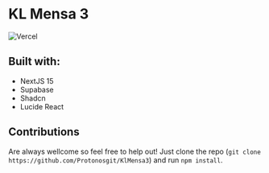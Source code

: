 # KL Mensa 3
![Vercel](https://vercelbadge.vercel.app/api/[Protonosgit]/[KlMensa3])

## Built with:
- NextJS 15
- Supabase
- Shadcn
- Lucide React

## Contributions
Are always wellcome so feel free to help out!
Just clone the repo (`git clone https://github.com/Protonosgit/KlMensa3`) and run `npm install`.

